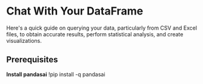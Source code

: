 # Chat With Your DataFrame
Here's a quick guide on querying your data, particularly from CSV and Excel files, to obtain accurate results, perform statistical analysis, and create visualizations.


## Prerequisites

**Install pandasai**
!pip install -q pandasai

